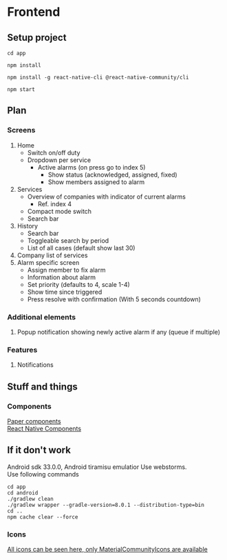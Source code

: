 # Frontend
## Setup project
```shell
cd app
```
```shell
npm install
```
```shell
npm install -g react-native-cli @react-native-community/cli
```
```shell
npm start
```

## Plan
### Screens
1. Home
    * Switch on/off duty
    * Dropdown per service
      * Active alarms (on press go to index 5)
        * Show status (acknowledged, assigned, fixed)
        * Show members assigned to alarm
2. Services
   * Overview of companies with indicator of current alarms
     * Ref. index 4
   * Compact mode switch
   * Search bar
3. History
   * Search bar
   * Toggleable search by period
   * List of all cases (default show last 30)
4. Company list of services
5. Alarm specific screen
   * Assign member to fix alarm
   * Information about alarm
   * Set priority (defaults to 4, scale 1-4)
   * Show time since triggered
   * Press resolve with confirmation (With 5 seconds countdown)

### Additional elements
1. Popup notification showing newly active alarm if any (queue if multiple)

### Features
1. Notifications

## Stuff and things
### Components
[Paper components](https://callstack.github.io/react-native-paper/docs/components/ActivityIndicator)\
[React Native Components](https://reactnative.dev/docs/components-and-apis)

## If it don't work
Android sdk 33.0.0, Android tiramisu emulatior
Use webstorms.\
Use following commands
```
cd app
cd android
./gradlew clean
./gradlew wrapper --gradle-version=8.0.1 --distribution-type=bin
cd ..
npm cache clear --force
```

### Icons
[All icons can be seen here, only MaterialCommunityIcons are available](https://oblador.github.io/react-native-vector-icons/)
